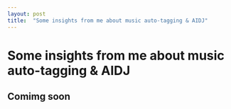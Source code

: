 ```yaml
---
layout: post
title:  "Some insights from me about music auto-tagging & AIDJ"
---
```


# Some insights from me about music auto-tagging & AIDJ

## Comimg soon
